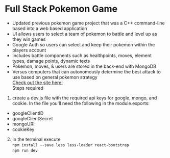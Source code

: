 Full Stack Pokemon Game
===
* Updated previous pokemon game project that was a C++ command-line based into a web based application<br />
* UI allows users to select a team of pokemon to battle and level up as they win games<br />
* Google Auth so users can select and keep their pokemon within the players account<br />
* Includes battle components such as healthpoints, moves, element types, damage points, dynamic texts<br />
* Pokemon, moves, & users are stored in the back-end with MongoDB<br />
* Versus computers that can autonomously determine the best attack to use based on general pokemon strategy<br />
[Check out the site here!](https://whispering-savannah-71164.herokuapp.com/)<br />
Steps required
1. create a dev.js file with the required api keys for google, mongo, and cookie. In the file you'll need the following in the module.exports:<br />
* googleClientID<br />
* googleClientSecret<br />
* mongoURI<br />
* cookieKey<br />
2. In the terminal execute <br />
```npm install --save less less-loader react-bootstrap```<br />
```npm run dev```
